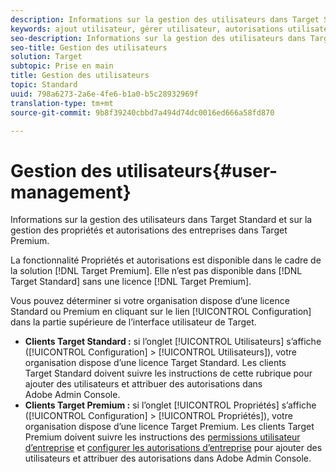 ```yaml
---
description: Informations sur la gestion des utilisateurs dans Target Standard et sur la gestion des propriétés et autorisations des entreprises dans Target Premium.
keywords: ajout utilisateur, gérer utilisateur, autorisations utilisateur
seo-description: Informations sur la gestion des utilisateurs dans Target Standard et sur la gestion des propriétés et autorisations des entreprises dans Target Premium.
seo-title: Gestion des utilisateurs
solution: Target
subtopic: Prise en main
title: Gestion des utilisateurs
topic: Standard
uuid: 798a6273-2a6e-4fe6-b1a0-b5c28932969f
translation-type: tm+mt
source-git-commit: 9b8f39240cbbd7a494d74dc0016ed666a58fd870

---
```



# Gestion des utilisateurs{#user-management}

Informations sur la gestion des utilisateurs dans Target Standard et sur la gestion des propriétés et autorisations des entreprises dans Target Premium.

La fonctionnalité Propriétés et autorisations est disponible dans le cadre de la solution [!DNL Target Premium]. Elle n’est pas disponible dans [!DNL Target Standard] sans une licence [!DNL Target Premium].

Vous pouvez déterminer si votre organisation dispose d’une licence Standard ou Premium en cliquant sur le lien [!UICONTROL Configuration] dans la partie supérieure de l’interface utilisateur de Target.

* **Clients Target Standard :** si l’onglet [!UICONTROL Utilisateurs] s’affiche ([!UICONTROL Configuration] &gt; [!UICONTROL Utilisateurs]), votre organisation dispose d’une licence Target Standard. Les clients Target Standard doivent suivre les instructions de cette rubrique pour ajouter des utilisateurs et attribuer des autorisations dans Adobe Admin Console.
* **Clients Target Premium :** si l’onglet [!UICONTROL Propriétés] s’affiche ([!UICONTROL Configuration] &gt; [!UICONTROL Propriétés]), votre organisation dispose d’une licence Target Premium. Les clients Target Premium doivent suivre les instructions des [permissions utilisateur d’entreprise](../../administrating-target/c-user-management/property-channel/property-channel.md#concept_E396B16FA2024ADBA27BC056138F9838) et [configurer les autorisations d’entreprise](../../administrating-target/c-user-management/property-channel/properties-overview.md#concept_22F2855DBF0D4754B9460F5D68749C71) pour ajouter des utilisateurs et attribuer des autorisations dans Adobe Admin Console.

